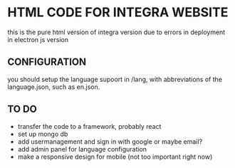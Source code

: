 
# HTML CODE FOR INTEGRA WEBSITE

this is the pure html version of integra version due to errors in deployment in electron js version

  

## CONFIGURATION

you should setup the language supoort in /lang, with abbreviations of the language.json, such as en.json.

## TO DO

 - transfer the code to a framework, probably react
 - set up mongo db
 - add usermanagement and sign in with google or maybe email?
 - add admin panel for language configuration
 - make a responsive design for mobile (not too important right now)
